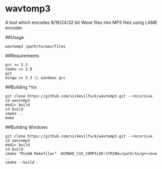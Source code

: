 # wavtomp3

A tool which encodes 8/16/24/32 bit Wave files into MP3 files using LAME encoder.

##Usage
```
wavtomp3 /path/to/wav/files
```

##Requirements
```
gcc >= 5.3
cmake >= 2.8
git
mingw >= 5.3 \\ windows gcc
```
##Building *nix
```
git clone https://github.com/sickevilfuck/wavtomp3.git --recursive
cd wavtomp3
mkdir build
cd build
cmake ..
make
```

##Building Windows
```
git clone https://github.com/sickevilfuck/wavtomp3.git --recursive
cd wavtomp3
mkdir build
cd build
cmake "MinGW Makefiles" -DCMAKE_CXX_COMPILER:STRING=/path/to/g++/exe ..
cmake --build .
```
